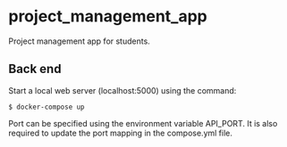 # project_management_app
Project management app for students.

## Back end
Start a local web server (localhost:5000) using the command:
```console
$ docker-compose up
```

Port can be specified using the environment variable API_PORT. It is also required to update the port mapping in the compose.yml file.